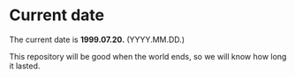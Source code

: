 # Current date

The current date is **1999.07.20.** (YYYY.MM.DD.)

This repository will be good when the world ends, so we will know how long it lasted.